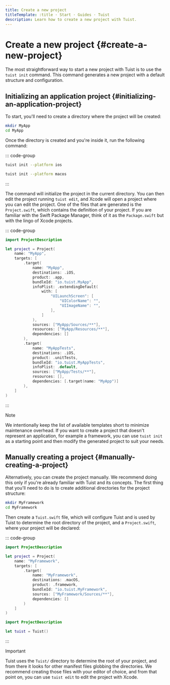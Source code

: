 ```yaml
---
title: Create a new project
titleTemplate: :title · Start · Guides · Tuist
description: Learn how to create a new project with Tuist.
---
```


# Create a new project {#create-a-new-project}

The most straightforward way to start a new project with Tuist is to use the `tuist init` command. This command generates a new project with a default structure and configuration.

## Initializing an application project {#initializing-an-application-project}

To start, you'll need to create a directory where the project will be created:

```bash
mkdir MyApp
cd MyApp
```

Once the directory is created and you're inside it, run the following command:

::: code-group
```bash [iOS project]
tuist init --platform ios
```
```bash [macOS project]
tuist init --platform macos
```
:::

The command will initialize the project in the current directory. You can then <LocalizedLink href="/guides/develop/projects/editing">edit the project</LocalizedLink> running `tuist edit`, and Xcode will open a project where you can edit the project. One of the files that are generated is the `Project.swift`, which contains the definition of your project. If you are familiar with the Swift Package Manager, think of it as the `Package.swift` but with the lingo of Xcode projects.


::: code-group
```swift [Project.swift]
import ProjectDescription

let project = Project(
    name: "MyApp",
    targets: [
        .target(
            name: "MyApp",
            destinations: .iOS,
            product: .app,
            bundleId: "io.tuist.MyApp",
            infoPlist: .extendingDefault(
                with: [
                    "UILaunchScreen": [
                        "UIColorName": "",
                        "UIImageName": "",
                    ],
                ]
            ),
            sources: ["MyApp/Sources/**"],
            resources: ["MyApp/Resources/**"],
            dependencies: []
        ),
        .target(
            name: "MyAppTests",
            destinations: .iOS,
            product: .unitTests,
            bundleId: "io.tuist.MyAppTests",
            infoPlist: .default,
            sources: ["MyApp/Tests/**"],
            resources: [],
            dependencies: [.target(name: "MyApp")]
        ),
    ]
)
```
:::

> [!NOTE]
> We intentionally keep the list of available templates short to minimize maintenance overhead. If you want to create a project that doesn't represent an application, for example a framework, you can use `tuist init` as a starting point and then modify the generated project to suit your needs.

## Manually creating a project {#manually-creating-a-project}

Alternatively, you can create the project manually. We recommend doing this only if you're already familiar with Tuist and its concepts. The first thing that you'll need to do is to create additional directories for the project structure:

```bash
mkdir MyFramework
cd MyFramework
```

Then create a `Tuist.swift` file, which will configure Tuist and is used by Tuist to determine the root directory of the project, and a `Project.swift`, where your project will be declared:

::: code-group
```swift [Project.swift]
import ProjectDescription

let project = Project(
    name: "MyFramework",
    targets: [
        .target(
            name: "MyFramework",
            destinations: .macOS,
            product: .framework,
            bundleId: "io.tuist.MyFramework",
            sources: ["MyFramework/Sources/**"],
            dependencies: []
        )
    ]
)
```
```swift [Tuist.swift]
import ProjectDescription

let tuist = Tuist()
```
:::

> [!IMPORTANT]
> Tuist uses the `Tuist/` directory to determine the root of your project, and from there it looks for other manifest files globbing the directories. We recommend creating those files with your editor of choice, and from that point on, you can use `tuist edit` to edit the project with Xcode.
